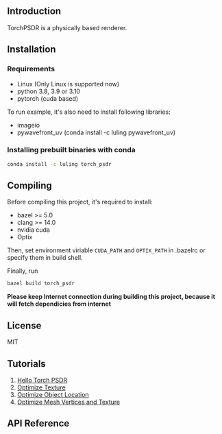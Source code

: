 
## Introduction

TorchPSDR is a physically based renderer.

## Installation

### Requirements

* Linux (Only Linux is supported now)
* python 3.8, 3.9 or 3.10
* pytorch (cuda based)

To run example, it's also need to install following libraries:
* imageio
* pywavefront_uv (conda install -c luling pywavefront_uv)

### Installing prebuilt binaries with conda

```bash
conda install -c luling torch_psdr
```

## Compiling

Before compiling this project, it's required to install:
* bazel >= 5.0
* clang >= 14.0
* nvidia cuda
* Optix

Then, set environment viriable `CUDA_PATH` and `OPTIX_PATH` in .bazelrc or specify them in build shell.

Finally, run
```bash
bazel build torch_psdr
```

**Please keep Internet connection during building this project, because it will fetch dependicies from internet**

## License
MIT

## Tutorials

1. [Hello Torch PSDR](example/render_scene.ipynb)
2. [Optimize Texture](example/optimize_texture.ipynb)
3. [Optimize Object Location](example/optimize_location.ipynb)
4. [Optimize Mesh Vertices and Texture](example/optimize_vertices.ipynb)

## API Reference
